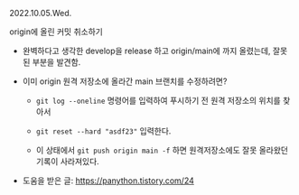 2022.10.05.Wed.

origin에 올린 커밋 취소하기

- 완벽하다고 생각한 develop을 release 하고 origin/main에 까지 올렸는데, 잘못된 부분을 발견함.

- 이미 origin 원격 저장소에 올라간 main 브랜치를 수정하려면?

  - `git log --oneline` 명령어를 입력하여 푸시하기 전 원격 저장소의 위치를 찾아서

  - `git reset --hard "asdf23"` 입력한다.

  - 이 상태에서 `git push origin main -f` 하면 원격저장소에도 잘못 올라왔던 기록이 사라져있다.

- 도움을 받은 글: https://panython.tistory.com/24
